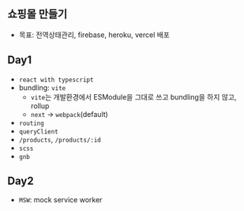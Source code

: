 ## 쇼핑몰 만들기

- 목표: 전역상태관리, firebase, heroku, vercel 배포

## Day1

- `react with typescript`
- bundling: `vite`
  - `vite`는 개발환경에서 ESModule을 그대로 쓰고 bundling을 하지 않고, rollup
  - `next` -> `webpack`(default)
- `routing`
- `queryClient`
- `/products`, `/products/:id`
- `scss`
- `gnb`

## Day2

- `MSW`: mock service worker
